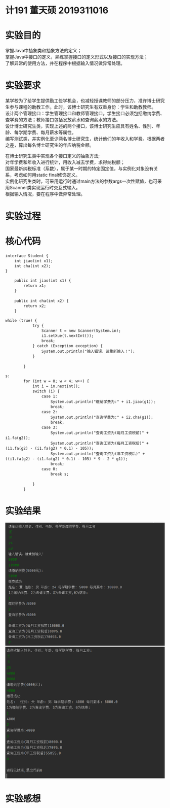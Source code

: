 # 计191 董天硕 2019311016
# 实验目的
掌握Java中抽象类和抽象方法的定义；  
掌握Java中接口的定义，熟练掌握接口的定义形式以及接口的实现方法；  
了解异常的使用方法，并在程序中根据输入情况做异常处理。  
# 实验要求
某学校为了给学生提供勤工俭学机会，也减轻授课教师的部分压力，准许博士研究生参与课程的助教工作。此时，该博士研究生有双重身份：学生和助教教师。  
设计两个管理接口：学生管理接口和教师管理接口。学生接口必须包括缴纳学费、查学费的方法；教师接口包括发放薪水和查询薪水的方法。  
设计博士研究生类，实现上述的两个接口，该博士研究生应具有姓名、性别、年龄、每学期学费、每月薪水等属性。  
编写测试类，并实例化至少两名博士研究生，统计他们的年收入和学费。根据两者之差，算出每名博士研究生的年应纳税金额。  


在博士研究生类中实现各个接口定义的抽象方法;  
对年学费和年收入进行统计，用收入减去学费，求得纳税额；  
国家最新纳税标准（系数），属于某一时期的特定固定值，与实例化对象没有关系，考虑如何用static  final修饰定义。  
实例化研究生类时，可采用运行时通过main方法的参数args一次性赋值，也可采用Scanner类实现运行时交互式输入。  
根据输入情况，要在程序中做异常处理。  
# 实验过程
# 核心代码

```
interface Student {
    int jiao(int x1);
    int cha(int x2);
}
```
```
    public int jiao(int x1) {
        return x1;
    }

    public int cha(int x2) {
        return x2;
    }
```
```
while (true) {
            try {
                Scanner t = new Scanner(System.in);
                i1.setXue(t.nextInt());
                break;
            } catch (Exception exception) {
                System.out.println("输入错误，请重新输入！");
            }

        }
```
```
s:
        for (int w = 0; w < 4; w++) {
            int i = in.nextInt();
            switch (i) {
                case 1:
                    System.out.println("缴纳学费为:" + i1.jiao(g1));
                    break;
                case 2:
                    System.out.println("查询学费为:" + i2.cha(g1));
                    break;
                case 3:
                    System.out.println("查询工资为(每月工资税前)" + i1.fa(g2));
                    System.out.println("查询工资为(每月工资税后)" + (i1.fa(g2) - (i1.fa(g2) * 0.1) - 105));
                    System.out.println("查询工资为(年工资税后)" + ((i1.fa(g2) - (i1.fa(g2) * 0.1) - 105) * 9 - 2 * g1));
                    break;
                case 0:
                    break s;

            }
        }
```
# 实验结果
![实验结果截图](https://github.com/dongtianshuo/dongtianshuo4/blob/main/Snipaste_2020-11-03_16-47-42.png)
![实验结果截图](https://github.com/dongtianshuo/dongtianshuo4/blob/main/Snipaste_2020-11-03_16-47-51.png)
# 实验感想
